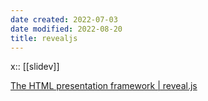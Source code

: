 ```yaml
---
date created: 2022-07-03
date modified: 2022-08-20
title: revealjs
---
```


x:: [[slidev]]

[The HTML presentation framework | reveal.js](https://revealjs.com/?demo)
